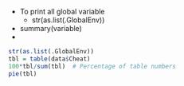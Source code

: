 * To print all global variable
  * str(as.list(.GlobalEnv)) 
* summary(variable)
* 

```R
str(as.list(.GlobalEnv))
tbl = table(data$Cheat)
100*tbl/sum(tbl)  # Percentage of table numbers
pie(tbl)
```